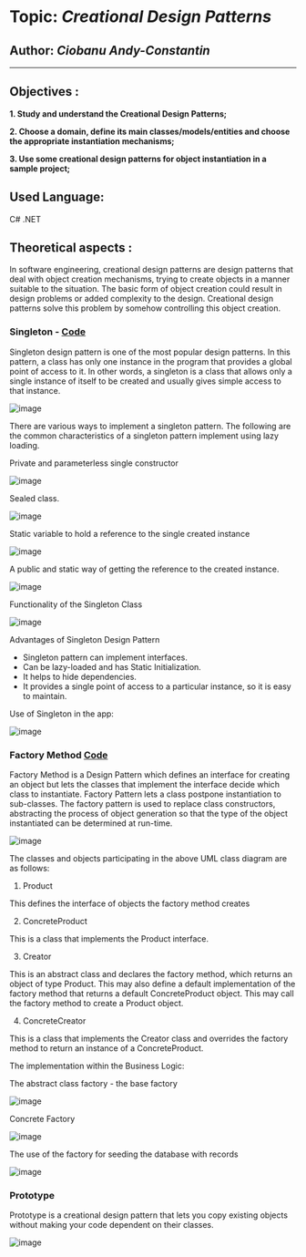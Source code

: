 # Topic: *Creational Design Patterns*
## Author: *Ciobanu Andy-Constantin*
------
## Objectives :
__1. Study and understand the Creational Design Patterns;__

__2. Choose a domain, define its main classes/models/entities and choose the appropriate instantiation mechanisms;__

__3. Use some creational design patterns for object instantiation in a sample project;__

## Used Language: 
C# .NET

## Theoretical aspects : 

In software engineering, creational design patterns are design patterns that deal with object creation mechanisms, trying to create objects in a manner suitable to the situation. The basic form of object creation could result in design problems or added complexity to the design. Creational design patterns solve this problem by somehow controlling this object creation.

### Singleton - [Code](https://github.com/andycb479/TMPS-Labs/tree/master/Lab_1/Singleton)
Singleton design pattern is one of the most popular design patterns. In this pattern, a class has only one instance in the program that provides a global point of access to it. In other words, a singleton is a class that allows only a single instance of itself to be created and usually gives simple access to that instance.

![image](https://user-images.githubusercontent.com/30950318/133795572-75c7822b-a47a-40f6-b5c6-b55fa80e130f.png)

There are various ways to implement a singleton pattern. The following are the common characteristics of a singleton pattern implement using lazy loading.

Private and parameterless single constructor

![image](https://user-images.githubusercontent.com/30950318/133797684-a3518663-8090-4ea6-a300-3388d28e56ef.png)

Sealed class.

![image](https://user-images.githubusercontent.com/30950318/133797360-6647a80c-9c2b-4e35-ad90-67c056ce0854.png)

Static variable to hold a reference to the single created instance

![image](https://user-images.githubusercontent.com/30950318/133797393-92a0658e-79ea-4496-8cf0-8c673f113008.png)


A public and static way of getting the reference to the created instance.

![image](https://user-images.githubusercontent.com/30950318/133797446-4ad01d0a-dd32-4838-912f-1d7f248bf1b5.png)

Functionality of the Singleton Class

![image](https://user-images.githubusercontent.com/30950318/133798904-cbd828f9-8713-43f4-8666-9829e1580785.png)

Advantages of Singleton Design Pattern

- Singleton pattern can implement interfaces.
- Can be lazy-loaded and has Static Initialization.
- It helps to hide dependencies.
- It provides a single point of access to a particular instance, so it is easy to maintain.


Use of Singleton in the app:

![image](https://user-images.githubusercontent.com/30950318/133799067-ed27ab30-83f8-459e-83ed-b9ef89025fb5.png)

### Factory Method [Code](https://github.com/andycb479/TMPS-Labs/tree/master/Lab_1/Factory)
Factory Method is a Design Pattern which defines an interface for creating an object but lets the classes that implement the interface decide which class to instantiate. Factory Pattern lets a class postpone instantiation to sub-classes. The factory pattern is used to replace class constructors, abstracting the process of object generation so that the type of the object instantiated can be determined at run-time. 

![image](https://user-images.githubusercontent.com/30950318/133798379-d5f2aea7-b33b-439d-9f59-f039fb873f91.png)

The classes and objects participating in the above UML class diagram are as follows:

1. Product 

This defines the interface of objects the factory method creates

2. ConcreteProduct

This is a class that implements the Product interface.

3. Creator

This is an abstract class and declares the factory method, which returns an object of type Product.
This may also define a default implementation of the factory method that returns a default ConcreteProduct object.
This may call the factory method to create a Product object.

4. ConcreteCreator

This is a class that implements the Creator class and overrides the factory method to return an instance of a ConcreteProduct.

The implementation within the Business Logic:

The abstract class factory - the base factory

![image](https://user-images.githubusercontent.com/30950318/133799419-3b9d57b8-3f92-405c-892e-75d344b3c464.png)

Concrete Factory

![image](https://user-images.githubusercontent.com/30950318/133799879-4e1623c7-47d9-41b1-b632-a907607361d9.png)

The use of the factory for seeding the database with records

![image](https://user-images.githubusercontent.com/30950318/133799988-1146bda7-8dd6-4e6c-a7cf-0e5b2529a525.png)





### Prototype
Prototype is a creational design pattern that lets you copy existing objects without making your code dependent on their classes.

![image](https://user-images.githubusercontent.com/30950318/133795495-1915abb7-f6d0-4eb8-900d-f9437f643c60.png)










